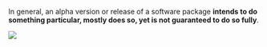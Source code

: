 

In general, an alpha version or release of a software package **intends to do something particular, mostly does so, yet is not guaranteed to do so fully**.


![](Dq2uGZR.png)
